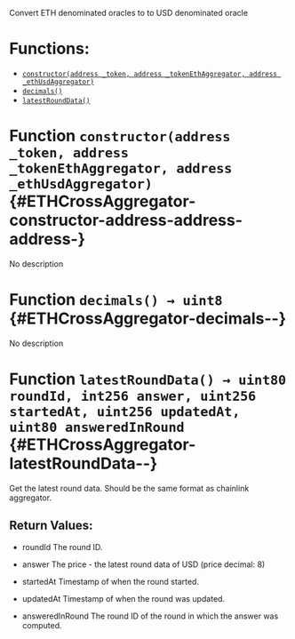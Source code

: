 Convert ETH denominated oracles to to USD denominated oracle


# Functions:
- [`constructor(address _token, address _tokenEthAggregator, address _ethUsdAggregator)`](#ETHCrossAggregator-constructor-address-address-address-)
- [`decimals()`](#ETHCrossAggregator-decimals--)
- [`latestRoundData()`](#ETHCrossAggregator-latestRoundData--)



# Function `constructor(address _token, address _tokenEthAggregator, address _ethUsdAggregator)` {#ETHCrossAggregator-constructor-address-address-address-}
No description




# Function `decimals() → uint8` {#ETHCrossAggregator-decimals--}
No description




# Function `latestRoundData() → uint80 roundId, int256 answer, uint256 startedAt, uint256 updatedAt, uint80 answeredInRound` {#ETHCrossAggregator-latestRoundData--}
Get the latest round data. Should be the same format as chainlink aggregator.



## Return Values:
- roundId The round ID.

- answer The price - the latest round data of USD (price decimal: 8)

- startedAt Timestamp of when the round started.

- updatedAt Timestamp of when the round was updated.

- answeredInRound The round ID of the round in which the answer was computed.


